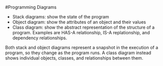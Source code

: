 #Programming Diagrams

* Stack diagrams: show the state of the program
* Object diagram: show the attributes of an object and their values
* Class diagram: show the abstract representation of the structure of a program. Examples are HAS-A relationship, IS-A replationship, and dependency relationships.

Both stack and object diagrams represent a snapshot in the execution of a program, so they change as the program runs. A class diagram instead shows individual objects, classes, and relationships between them.

